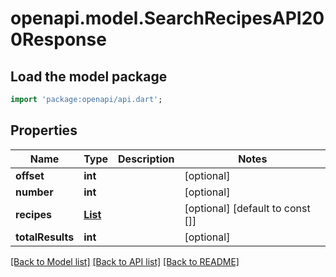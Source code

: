 # openapi.model.SearchRecipesAPI200Response

## Load the model package
```dart
import 'package:openapi/api.dart';
```

## Properties
Name | Type | Description | Notes
------------ | ------------- | ------------- | -------------
**offset** | **int** |  | [optional] 
**number** | **int** |  | [optional] 
**recipes** | [**List<SearchRecipesAPI200ResponseRecipesInner>**](SearchRecipesAPI200ResponseRecipesInner.md) |  | [optional] [default to const []]
**totalResults** | **int** |  | [optional] 

[[Back to Model list]](../README.md#documentation-for-models) [[Back to API list]](../README.md#documentation-for-api-endpoints) [[Back to README]](../README.md)


